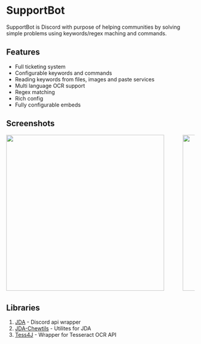 # SupportBot
SupportBot is Discord with purpose of helping communities by solving simple problems using keywords/regex maching and commands. 
## Features 
- Full ticketing system
- Configurable keywords and commands
- Reading keywords from files, images and paste services
- Multi language OCR support
- Regex matching
- Rich config
- Fully configurable embeds
## Screenshots
<pre>
<img src = "https://media.discordapp.net/attachments/976766831182368768/998220393515073626/unknown.png" width=421.5 height=417.75>    </img>&nbsp&nbsp<img src = "https://cdn.discordapp.com/attachments/976766831182368768/999113223125086220/unknown.png" width=421.5 height=417.75></img></pre>
## Libraries 
1. [JDA](https://github.com/DV8FromTheWorld/JDA) - Discord api wrapper
2. [JDA-Chewtils](https://github.com/Chew/JDA-Chewtils) - Utilites for JDA
3. [Tess4J](https://github.com/nguyenq/tess4j) - Wrapper for Tesseract OCR API
